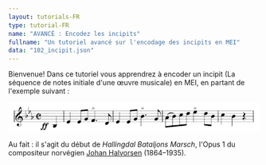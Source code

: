 ```yaml
---
layout: tutorials-FR
type: tutorial-FR
name: "AVANCÉ : Encodez les incipits"
fullname: "Un tutoriel avancé sur l'encodage des incipits en MEI"
data: "102_incipit.json"
---
```

Bienvenue! Dans ce tutoriel vous apprendrez à encoder un incipit (La séquence de notes initiale d'une œuvre musicale) en MEI, en partant de l'exemple suivant :

![Hallingdal Bataljons Marsch](./102_incipit.png)

Au fait : il s'agit du début de _Hallingdal Bataljons Marsch_, l'Opus 1 du compositeur norvégien [Johan Halvorsen](https://fr.wikipedia.org/wiki/Johan_Halvorsen) (1864–1935).

